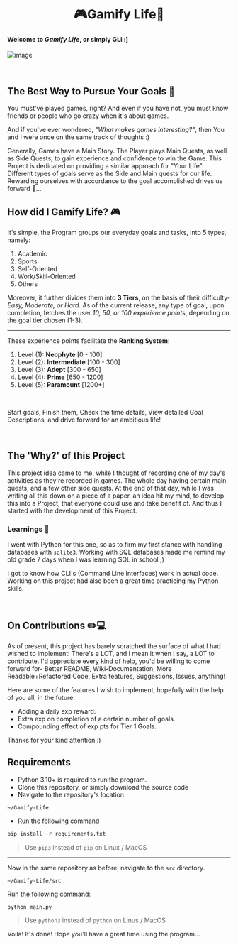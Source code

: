 <h1 align="center">🎮Gamify Life🎯</h1>

#### Welcome to *Gamify Life*, or simply GLi :]

![image](https://github.com/TERNION-1121/Gamify-Life/assets/97667653/465555ea-0daa-4603-ad0e-f42d10c30cf7)

<br>

## The Best Way to Pursue Your Goals 🎯
You must've played games, right? And even if you have not, you must know friends or people who go crazy when it's about games. 

And if you've ever wondered, _"What makes games interesting?"_, then You and I were once on the same track of thoughts :)

Generally, Games have a Main Story. The Player plays Main Quests, as well as Side Quests, to gain experience and confidence to win the Game.
This Project is dedicated on providing a similar approach for "Your Life".
Different types of goals serve as the Side and Main quests for our life. Rewarding ourselves with accordance to the goal accomplished drives us forward 🚗...

## How did I Gamify Life? 🎮
It's simple, the Program groups our everyday goals and tasks, into 5 types, namely:
 1. Academic
 2. Sports
 3. Self-Oriented
 4. Work/Skill-Oriented
 5. Others

Moreover, it further divides them into **3 Tiers**, on the basis of their difficulty- _Easy, Moderate, or Hard._
As of the current release, any type of goal, upon completion, fetches the user _10, 50, or 100 experience points_, depending on the goal tier chosen (1-3).

<hr>

These experience points facilitate the **Ranking System**:
1. Level (1): **Neophyte** [0 - 100]
2. Level (2): **Intermediate** [100 - 300]
3. Level (3): **Adept** [300 - 650]
4. Level (4): **Prime** [650 - 1200]
5. Level (5): **Paramount** [1200+]

<br>

Start goals, Finish them, Check the time details, View detailed Goal Descriptions, and drive forward for an ambitious life!

<br>

## The 'Why?' of this Project
This project idea came to me, while I thought of recording one of my day's activities as they're recorded in games. The whole day having certain main quests, and a few other side quests.
At the end of that day, while I was writing all this down on a piece of a paper, an idea hit my mind, to develop this into a Project, that everyone could use and take benefit of.
And thus I started with the development of this Project.

### Learnings 📝
I went with Python for this one, so as to firm my first stance with handling databases with `sqlite3`.
Working with SQL databases made me remind my old grade 7 days when I was learning SQL in school ;)

I got to know how CLI's (Command Line Interfaces) work in actual code. Working on this project had also been a great time practicing my Python skills.

<br>

## On Contributions ✏️💻
As of present, this project has barely scratched the surface of what I had wished to implement!
There's a LOT, and I mean it when I say, a LOT to contribute. I'd appreciate every kind of help, you'd be willing to come forward for- Better README, Wiki-Documentation, More Readable+Refactored Code, Extra features, Suggestions, Issues, anything!

Here are some of the features I wish to implement, hopefully with the help of you all, in the future:

- Adding a daily exp reward.
- Extra exp on completion of a certain number of goals.
- Compounding effect of exp pts for Tier 1 Goals.

Thanks for your kind attention :)

## Requirements
- Python 3.10+ is required to run the program.
- Clone this repository, or simply download the source code
- Navigate to the repository's location
```
~/Gamify-Life
```
- Run the following command
```py
pip install -r requirements.txt
```

> Use `pip3` instead of `pip` on Linux / MacOS

<hr>

Now in the same repository as before, navigate to the `src` directory.
```
~/Gamify-Life/src
```
Run the following command:
```
python main.py
```
> Use `python3` instead of `python` on Linus / MacOS

Voila! It's done! Hope you'll have a great time using the program...
